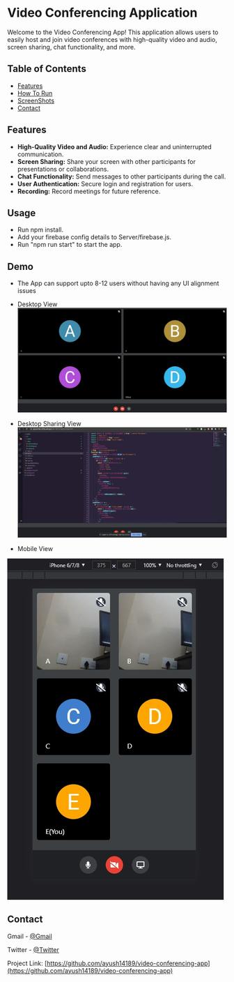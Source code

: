 # Video Conferencing Application
Welcome to the Video Conferencing App! This application allows users to easily host and join video conferences with high-quality video and audio, screen sharing, chat functionality, and more.

<!-- TABLE OF CONTENTS -->

## Table of Contents
- [Features](#features)
- [How To Run](#usage)
- [ScreenShots](#demo)
- [Contact](#contact)

<!--features-->
## Features

- **High-Quality Video and Audio:** Experience clear and uninterrupted communication.
- **Screen Sharing:** Share your screen with other participants for presentations or collaborations.
- **Chat Functionality:** Send messages to other participants during the call.
- **User Authentication:** Secure login and registration for users.
- **Recording:** Record meetings for future reference.

<!-- Prerequisites -->

## Usage

- Run npm install.
- Add your firebase config details to Server/firebase.js.
- Run "npm run start" to start the app.

<!-- Demo -->

## Demo

- The App can support upto 8-12 users without having any UI alignment issues

- Desktop View
  ![](screenshots/Desktop%20View.jpg)

- Desktop Sharing View
  ![](screenshots/Screenshare.jpg)

- Mobile View
  <br />

![](screenshots/Mobile%20View.jpg)

<!-- CONTACT -->

## Contact

Gmail - [@Gmail](ayushjain.official07@gmail.com)

Twitter - [@Twitter](https://x.com/ayush_14189)

Project Link: [https://github.com/ayush14189/video-conferencing-app](https://github.com/ayush14189/video-conferencing-app)
